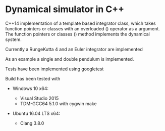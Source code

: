 # Dynamical simulator in C++

C++14 implementation of a template based integrator class, which takes function
pointers or classes with an overloaded () operator as a argument. The function
pointers or classes () method implements the dynamical system.

Currently a RungeKutta 4 and an Euler integrator are implemented 

As an example a single and double pendulum is implemented.

Tests have been implemented using googletest

Build has been tested with 
- Windows 10 x64: 
    - Visual Studio 2015
    - TDM-GCC64 5.1.0 with cygwin make

- Ubuntu 16.04 LTS x64: 
    - Clang 3.8.0

